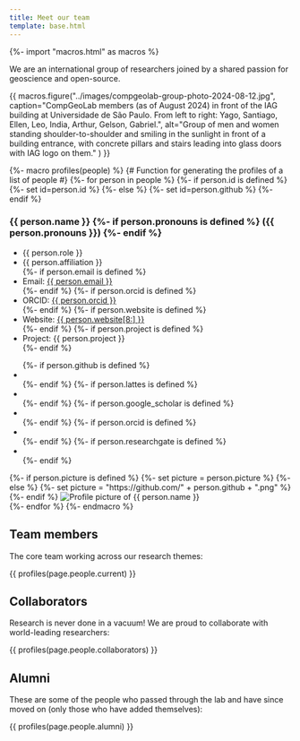 ```yaml
---
title: Meet our team
template: base.html
---
```


{%- import "macros.html" as macros %}

<div class="lead">

We are an international group of researchers joined by a shared passion for
geoscience and open-source.

</div>

{{ macros.figure("../images/compgeolab-group-photo-2024-08-12.jpg", caption="CompGeoLab members (as of August 2024) in front of the IAG building at Universidade de São Paulo. From left to right: Yago, Santiago, Ellen, Leo, India, Arthur, Gelson, Gabriel.", alt="Group of men and women standing shoulder-to-shoulder and smiling in the sunlight in front of a building entrance, with concrete pillars and stairs leading into glass doors with IAG logo on them." ) }}

{%- macro profiles(people) %}
{# Function for generating the profiles of a list of people #}
{%- for person in people %}
  {%- if person.id is defined %}
    {%- set id=person.id %}
  {%- else %}
    {%- set id=person.github %}
  {%- endif %}
  <div class="profile">
    <div class="profile-info flow">
      <h3 id="{{ id }}">
        {{ person.name }}
        {%- if person.pronouns is defined %}
          <span class="font-normal">({{ person.pronouns }})</span>
        {%- endif %}
      </h3>
      <ul role="list">
        <li><span class="text-bold">{{ person.role }}</span></li>
        <li>{{ person.affiliation }}</li>
        {%- if person.email is defined %}
          <li>Email: <a href="mailto:{{ person.email }}" target="_blank">{{ person.email }}</a></li>
        {%- endif %}
        {%- if person.orcid is defined %}
          <li>ORCID: <a href="https://orcid.org/{{ person.orcid }}" target="_blank">{{ person.orcid }}</a></li>
        {%- endif %}
        {%- if person.website is defined %}
          <li>Website: <a href="{{ person.website }}" target="_blank">{{ person.website[8:] }}</a></li>
        {%- endif %}
        {%- if person.project is defined %}
          <li>Project: <span class="text-muted">{{ person.project }}</span></li>
        {%- endif %}
      </ul>
      <ul class="list-inline font-large" role="list">
        {%- if person.github is defined %}
          <li><a href="https://github.com/{{ person.github }}" target="_blank"><i class="fab fa-github" aria-label="GitHub" title="GitHub"></i></a></li>
        {%- endif %}
        {%- if person.lattes is defined %}
          <li><a href="https://lattes.cnpq.br/{{ person.lattes }}" target="_blank"><i class="ai ai-lattes" aria-label="Currículo Lattes" title="Currículo Lattes"></i></a></li>
        {%- endif %}
        {%- if person.google_scholar is defined %}
          <li><a href="{{ person.google_scholar }}" target="_blank"><i class="ai ai-google-scholar" aria-label="Google Scholar" title="Google Scholar"></i></a></li>
        {%- endif %}
        {%- if person.orcid is defined %}
          <li><a href="https://impactstory.org/u/{{ person.orcid }}" target="_blank"><i class="ai ai-impactstory" aria-label="ImpactStory" title="ImpactStory"></i></a></li>
        {%- endif %}
        {%- if person.researchgate is defined %}
          <li><a href="{{ person.researchgate }}" target="_blank"><i class="ai ai-researchgate" aria-label="ResearchGate" title="ResearchGate"></i></a></li>
        {%- endif %}
      </ul>
    </div>
    {%- if person.picture is defined %}
      {%- set picture = person.picture %}
    {%- else %}
      {%- set picture = "https://github.com/" + person.github + ".png" %}
    {%- endif %}
    <img src="{{ picture }}" alt="Profile picture of {{ person.name }}">
  </div>
{%- endfor %}
{%- endmacro %}



## Team members

The core team working across our research themes:

{{ profiles(page.people.current) }}

## Collaborators

Research is never done in a vacuum! We are proud to collaborate with
world-leading researchers:

{{ profiles(page.people.collaborators) }}

## Alumni

These are some of the people who passed through the lab and have since moved on
(only those who have added themselves):

{{ profiles(page.people.alumni) }}
